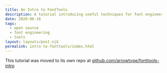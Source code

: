 ```yaml
---
title: An Intro to FontTools
description: A tutorial introducing useful techniques for font engineering, using FontTools
date: 2020-06-16
tags:
  - open source
  - font engineering
  - tools
layout: layouts/post.njk
permalink: intro-to-fonttools/index.html
---
```


This tutorial was moved to its own repo at [github.com/arrowtype/fonttools-intro](https://github.com/arrowtype/fonttools-intro)